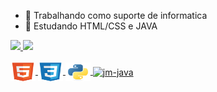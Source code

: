 


- 🔭 Trabalhando como suporte de informatica
- 🌱 Estudando HTML/CSS e JAVA
 <div>
  <a href="https://github.com/JoaoMateus13">
  <img height="180em" src="https://github-readme-stats.vercel.app/api?username=JoaoMateus13&show_icons=true&theme=dark&include_all_commits=true&count_private=true"/>
  <img height="180em" src="https://github-readme-stats.vercel.app/api/top-langs/?username=JoaoMateus13&layout=compact&langs_count=7&theme=dark"/>
</div>
<div style="display: inline_block"><br>
  <img align="center" alt="jm-HTML" height="30" width="40" src="https://raw.githubusercontent.com/devicons/devicon/master/icons/html5/html5-original.svg">
  <img align="center" alt="jm-CSS" height="30" width="40" src="https://raw.githubusercontent.com/devicons/devicon/master/icons/css3/css3-original.svg">
  <img align="center" alt="jm-Python" height="30" width="40" src="https://raw.githubusercontent.com/devicons/devicon/master/icons/python/python-original.svg">
  <img align="center" alt="jm-java" height="30" width="40" src="https://cdn.jsdelivr.net/gh/devicons/devicon/icons/java/java-original.svg" />

</div>
